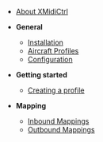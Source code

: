 <!-- docs/_sidebar.md -->

* [About XMidiCtrl](/)

* **General**
  * [Installation](installation.md)
  * [Aircraft Profiles](profile.md)
  * [Configuration](configuration.md)

* **Getting started**
  * [Creating a profile](creating_profile.md)

* **Mapping**
  * [Inbound Mappings](inbound_mapping.md)
  * [Outbound Mappings](outbound_mapping.md)
  

